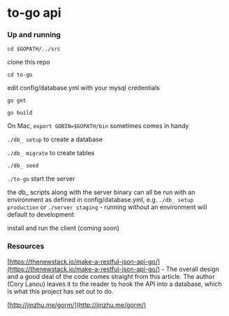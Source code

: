 # to-go api

### Up and running

`cd $GOPATH/../src`

clone this repo

`cd to-go`

edit config/database.yml with your mysql credentials

`go get`

`go build`

On Mac, `export GOBIN=$GOPATH/bin` sometimes comes in handy

`./db_ setup` to create a database

`./db_ migrate` to create tables

`./db_ seed`

`./to-go` start the server

the db&#95; scripts along with the server binary can all be run with an environment as defined in config/database.yml, e.g. `./db_ setup production` or `./server staging` - running without an environment will default to development

install and run the client (coming soon)

### Resources

[https://thenewstack.io/make-a-restful-json-api-go/](https://thenewstack.io/make-a-restful-json-api-go/) - The overall design and a good deal of the code comes straight from this article. The author (Cory Lanou) leaves it to the reader to hook the API into a database, which is what this project has set out to do.

[http://jinzhu.me/gorm/](http://jinzhu.me/gorm/)

